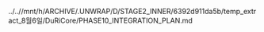 ../..//mnt/h/ARCHIVE/.UNWRAP/D/STAGE2_INNER/6392d911da5b/temp_extract_8월6일/DuRiCore/PHASE10_INTEGRATION_PLAN.md